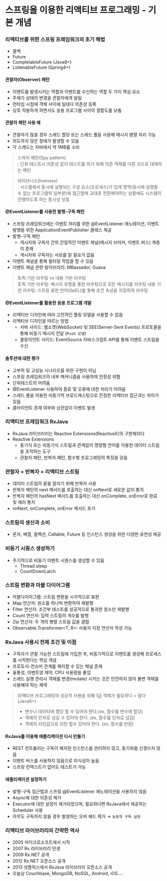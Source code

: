 # 스프링을 이용한 리액티브 프로그래밍 - 기본 개념

### 리액티브를 위한 스프링 프레임워크의 초기 해법
* 콜백
* Future
* CompletableFuture (Java8+)
* ListenableFuture (Spring4+)

#### 관찰자(Observer) 패턴
* 이벤트를 발생시키는 역할과 이벤트를 수신하는 역할 두 가지 핵심 요소
* 주체가 상태의 변경을 관찰자에게 알림
* 런타임 시점에 객체 사이에 일대다 의존성 등록
* 상호 작용하게 하면서도 응용 프로그램 사이의 결합도를 낮춤

#### 관찰자 패턴 사용 예
* 관찰자가 많을 경우 스레드 할당 또는 스레드 풀을 사용해 메시지 병렬 처리 가능
* 의도하지 않은 장애가 발생할 수 있음
* 각 스레드는 자바에서 약 1MB를 소비

> 스파이 패턴(Spy pattern)  
> : 단위 테스트시 의존성 없이 테스트를 하기 위해 의존 객체를 다른 코드로 대체하는 패턴

> 라이브니스(liveness)  
> : 시스템에서 동시에 실행되는 구성 요소(프로세스)가 임계 영역(동시에 실행될 수 없는 프로그램의 일부분)에 접근할때 교대로 전환해야하는 상황에도 시스템이 진행하도록 하는 동시성 성질

#### @EventListener를 사용한 발행-구독 패턴
* 스프링 프레임워크에는 이벤트 처리를 위한 @EventListener 애노테이션, 이벤트 발행을 위한 ApplicationEventPublisher 클래스 제공
* 발행-구독 패턴
    * 게시자와 구독자 간의 간접적인 이벤트 채널(메시지 브러커, 이벤트 버스) 계층이 존재
    * 게시자와 구독자는 서로를 알 필요가 없음
* 이벤트 채널을 통해 필터링 작업을 할 수 있음
* 이벤트 채널 관련 랑이브러리: MBassador, Guava

> 토픽 기반 라우팅 vs 내용 기반 라우팅  
> 토픽 기반 라우팅: 메시지 유형을 통한 라우팅으로 모든 메시지를 라우팅 
> 내용 기반 라우팅: 스프링 표현 언어(SpEL)를 통해 조건 속성을 지정하여 라우팅 
    
#### @EventListener를 활용한 응용 프로그램 개발
* 리액티브 디자인에 따라 고전적인 폴링 모델을 사용할 수 없음
* 리액티브 디자인을 따르는 방법
    * 서버 사이드: 웹소켓(WebSocket) 및 SEE(Server-Sent Events) 프로토콜을 통해 비동기 메시지 전달 (`Push 모델`)
    * 클랑이언트 사이드: EventSource 자바스크립트 API를 통해 이벤트 스트림을 수신

#### 솔루션에 대한 평가
* 고부하 및 고성능 시나리오를 위한 구현이 아님
* 스프링 프레임워크의 내부 메커니즘을 사용하여 안정성 위협
* 단위테스트의 어려움
* @EventListener 사용하여 종료 및 오류에 대한 처리가 어려움
* 스레드 풀을 이용한 비동기적 브로드캐스팅으로 진정한 리액티브 접근과는 차이가 있음
* 클라이언트 존재 여부와 상관없이 이벤트 발생

### 리액티브 프레임워크 RxJava
* RxJava 라이브러리는 Reactive Extensions(ReactiveX)의 구현체이다
* Reactive Extensions
    * 동기식 또는 비동기식 스트림과 관계없이 명령형 언어를 이용한 데이터 스트림을 조작하는 도구
    * 관찰자 패턴, 반복자 패턴, 함수형 프로그래밍의 특징을 갖음

### 관찰자 + 반복자 = 리액티브 스트림
* 데이터 스트림의 끝을 알리기 위해 반복자 사용
* 반복자 패턴의 next 메서드를 호출하는 대신 onNext로 새로운 값이 통지
* 반복자 패턴의 hasNext 메서드를 호출하는 대신 onComplete, onError로 완료 및 에러 통지
* onNext, onComplete, onError 메서드 추가

### 스트림의 생산과 소비
* 문자, 배열, 컬렉션, Callable, Future 등 인스턴스 생성을 위한 다양한 유연성 제공

### 비동기 시퀀스 생성하기
* 주기적으로 비동기 이벤트 시퀀스를 생성할 수 있음
    * Thread.sleep
    * CountDownLatch
    
### 스트림 변환과 마블 다이어그램
* 마블다이어그램: 스트림 변환을 시각적으로 표현
* Map 연산자: 원소를 하나씩 변환하여 재발행
* Filter 연산자: 조건부 테스트를 성공적으로 통과한 원소만 재발행
* Count 연산자: 입력 스트림의 개수를 발행
* Zip 연산자: 두 개의 병렬 스트림 값을 결합
* Observable.Transformer<T, R>: 사용자 지정 연산자 작성 가능

### RxJava 사용시 전제 조건 및 이점
* 구독자가 관찰 가능한 스트림에 가입한 후, 비동기적으로 이벤트를 생성해 프로세스를 시작한다는 핵심 개념
* 프로듀서-컨슈머 관계를 해지할 수 있는 채널 존재
* 융통성, 이벤트양 제어, CPU 사용량을 줄임
* 스레드 실행 관리시 객체를 변경(mutate) 시키는 것은 안전하지 않아 불변 객체를 사용해야 하는 제약

> 리액티브 프로그래밍의 성공적 사용을 위해 1급 객체가 필요하다 = 람다(Java8+)
> * 변수나 데이타에 할당 할 수 있어야 한다.(ex, 함수를 변수에 할당)
> * 객체의 인자로 넘길 수 있어야 한다. (ex, 함수를 인자로 넘김)
> * 객체의 리턴값으로 리턴 할수 있어야 한다. (ex, 함수를 반환)

#### RxJava를 이용해 애플리케이션 다시 만들기
* REST 컨트롤러는 구독이 해지된 인스턴스를 관리하지 않고, 동기화를 신경쓰지 않음
* 이벤트 버스를 사용하지 않음으로 이식성이 높음
* 스프링 컨텍스트가 없어도 테스트가 가능

#### 애플리케이션 설정하기
* 발행-구독 접근법과 스프링 @EventListener 애노테이션을 사용하지 않음
* Async에 대한 의존성 제거
* Executor에 대한 설정이 제거되었으며, 필요하다면 RxJava에서 제공하는 Scheduler 사용
* 아무도 구독하지 않을 경우 발생하는 오버 헤드 제거 → `능동적 구독 실현`

### 리액티브 라이브러리의 간략한 역사 
* 2005 마이크로소프트에서 시작
* 2007 Rx 라이브러리 탄생
* 2009 Rx.NET 공개   
* 2012 Rx.NET 오픈소스 공개 
* 2013 넷플릭스에서 RxJava 라이브러리 오픈소스 공개 
* 오늘날 Couchbase, MongoDB, NoSQL, Android, iOS....